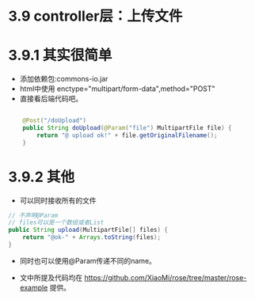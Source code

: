 3.9  controller层：上传文件
===========================

3.9.1 其实很简单
================
* 添加依赖包:commons-io.jar
* html中使用 enctype="multipart/form-data",method="POST" 
* 直接看后端代码吧。

~~~~~java

    @Post("/doUpload")
    public String doUpload(@Param("file") MultipartFile file) {
        return "@ upload ok!" + file.getOriginalFilename();
    }

~~~~~

3.9.2 其他
==========

* 可以同时接收所有的文件

~~~~~java
// 不声明@Param
// files可以是一个数组或者List
public String upload(MultipartFile[] files) {
    return "@ok-" + Arrays.toString(files);
}
~~~~~

* 同时也可以使用@Param传递不同的name。

* 文中所提及代码均在 https://github.com/XiaoMi/rose/tree/master/rose-example 提供。
